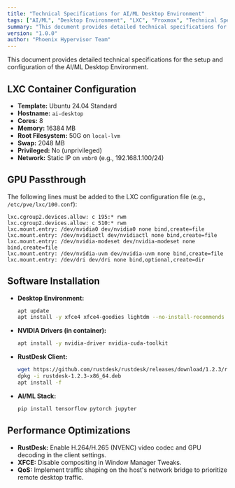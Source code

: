 ```yaml
---
title: "Technical Specifications for AI/ML Desktop Environment"
tags: ["AI/ML", "Desktop Environment", "LXC", "Proxmox", "Technical Specifications", "GPU Passthrough", "NVIDIA", "XFCE", "RustDesk", "CUDA", "TensorFlow", "PyTorch", "Jupyter"]
summary: "This document provides detailed technical specifications for the setup and configuration of the AI/ML Desktop Environment, including LXC container configuration, GPU passthrough settings, software installation commands, and performance optimizations."
version: "1.0.0"
author: "Phoenix Hypervisor Team"
---
```


This document provides detailed technical specifications for the setup and configuration of the AI/ML Desktop Environment.

## LXC Container Configuration
- **Template:** Ubuntu 24.04 Standard
- **Hostname:** `ai-desktop`
- **Cores:** 8
- **Memory:** 16384 MB
- **Root Filesystem:** 50G on `local-lvm`
- **Swap:** 2048 MB
- **Privileged:** No (unprivileged)
- **Network:** Static IP on `vmbr0` (e.g., 192.168.1.100/24)

## GPU Passthrough
The following lines must be added to the LXC configuration file (e.g., `/etc/pve/lxc/100.conf`):
```
lxc.cgroup2.devices.allow: c 195:* rwm
lxc.cgroup2.devices.allow: c 510:* rwm
lxc.mount.entry: /dev/nvidia0 dev/nvidia0 none bind,create=file
lxc.mount.entry: /dev/nvidiactl dev/nvidiactl none bind,create=file
lxc.mount.entry: /dev/nvidia-modeset dev/nvidia-modeset none bind,create=file
lxc.mount.entry: /dev/nvidia-uvm dev/nvidia-uvm none bind,create=file
lxc.mount.entry: /dev/dri dev/dri none bind,optional,create=dir
```

## Software Installation
- **Desktop Environment:**
  ```bash
  apt update
  apt install -y xfce4 xfce4-goodies lightdm --no-install-recommends
  ```
- **NVIDIA Drivers (in container):**
  ```bash
  apt install -y nvidia-driver nvidia-cuda-toolkit
  ```
- **RustDesk Client:**
  ```bash
  wget https://github.com/rustdesk/rustdesk/releases/download/1.2.3/rustdesk-1.2.3-x86_64.deb
  dpkg -i rustdesk-1.2.3-x86_64.deb
  apt install -f
  ```
- **AI/ML Stack:**
  ```bash
  pip install tensorflow pytorch jupyter
  ```

## Performance Optimizations
- **RustDesk:** Enable H.264/H.265 (NVENC) video codec and GPU decoding in the client settings.
- **XFCE:** Disable compositing in Window Manager Tweaks.
- **QoS:** Implement traffic shaping on the host's network bridge to prioritize remote desktop traffic.